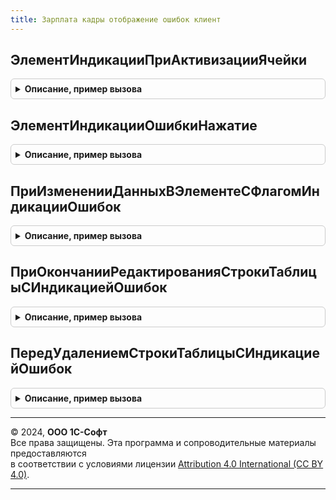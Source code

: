 ```yaml
---
title: Зарплата кадры отображение ошибок клиент
---
```



## ЭлементИндикацииПриАктивизацииЯчейки
<details style="margin: 1em 0; padding: 0.5em; border: 1px solid #ccc; border-radius: 6px;">

<summary style="font-weight: bold; cursor: pointer;">Описание, пример вызова</summary>

```bsl

Процедура ЭлементИндикацииПриАктивизацииЯчейки(Форма, Элемент) Экспорт
```

Пример вызова
```bsl
ЗарплатаКадрыОтображениеОшибокКлиент.ЭлементИндикацииПриАктивизацииЯчейки(Форма, Элемент) 
```
</details>

## ЭлементИндикацииОшибкиНажатие
<details style="margin: 1em 0; padding: 0.5em; border: 1px solid #ccc; border-radius: 6px;">

<summary style="font-weight: bold; cursor: pointer;">Описание, пример вызова</summary>

```bsl

Процедура ЭлементИндикацииОшибкиНажатие(Форма, Элемент, СтандартнаяОбработка) Экспорт
```

Пример вызова
```bsl
ЗарплатаКадрыОтображениеОшибокКлиент.ЭлементИндикацииОшибкиНажатие(Форма, Элемент, СтандартнаяОбработка) 
```
</details>

## ПриИзмененииДанныхВЭлементеСФлагомИндикацииОшибок
<details style="margin: 1em 0; padding: 0.5em; border: 1px solid #ccc; border-radius: 6px;">

<summary style="font-weight: bold; cursor: pointer;">Описание, пример вызова</summary>

```bsl

Процедура ПриИзмененииДанныхВЭлементеСФлагомИндикацииОшибок(Форма, Элемент, ПутьКДанным) Экспорт
```

Пример вызова
```bsl
ЗарплатаКадрыОтображениеОшибокКлиент.ПриИзмененииДанныхВЭлементеСФлагомИндикацииОшибок(Форма, Элемент, ПутьКДанным) 
```
</details>

## ПриОкончанииРедактированияСтрокиТаблицыСИндикациейОшибок
<details style="margin: 1em 0; padding: 0.5em; border: 1px solid #ccc; border-radius: 6px;">

<summary style="font-weight: bold; cursor: pointer;">Описание, пример вызова</summary>

```bsl

Процедура ПриОкончанииРедактированияСтрокиТаблицыСИндикациейОшибок(Форма, Элемент, НоваяСтрока, ПутьКДаннымТаблицы) Экспорт
```

Пример вызова
```bsl
ЗарплатаКадрыОтображениеОшибокКлиент.ПриОкончанииРедактированияСтрокиТаблицыСИндикациейОшибок(Форма, Элемент, НоваяСтрока, ПутьКДаннымТаблицы) 
```
</details>

## ПередУдалениемСтрокиТаблицыСИндикациейОшибок
<details style="margin: 1em 0; padding: 0.5em; border: 1px solid #ccc; border-radius: 6px;">

<summary style="font-weight: bold; cursor: pointer;">Описание, пример вызова</summary>

```bsl

Процедура ПередУдалениемСтрокиТаблицыСИндикациейОшибок(Форма, Элемент, ПутьКДаннымТаблицы) Экспорт
```

Пример вызова
```bsl
ЗарплатаКадрыОтображениеОшибокКлиент.ПередУдалениемСтрокиТаблицыСИндикациейОшибок(Форма, Элемент, ПутьКДаннымТаблицы) 
```
</details>

---

© 2024, **ООО 1С-Софт**  
Все права защищены. Эта программа и сопроводительные материалы предоставляются  
в соответствии с условиями лицензии [Attribution 4.0 International (CC BY 4.0)](https://creativecommons.org/licenses/by/4.0/legalcode).

---
